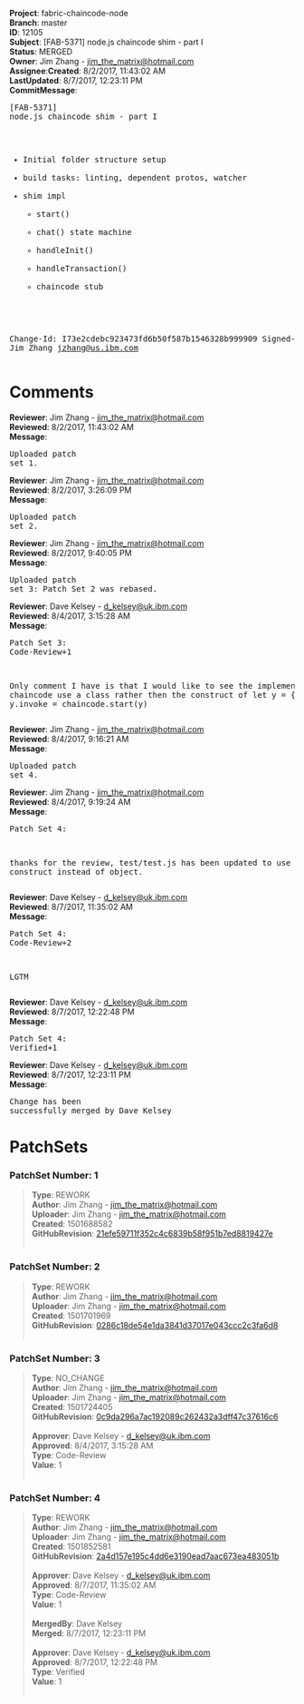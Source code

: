<strong>Project</strong>: fabric-chaincode-node</br><strong>Branch</strong>: master<br><strong>ID</strong>: 12105<br><strong>Subject</strong>: [FAB-5371] node.js chaincode shim - part I<br><strong>Status</strong>: MERGED<br><strong>Owner</strong>: Jim Zhang - jim_the_matrix@hotmail.com<br><strong>Assignee</strong>:<strong>Created</strong>: 8/2/2017, 11:43:02 AM<br><strong>LastUpdated</strong>: 8/7/2017, 12:23:11 PM<br><strong>CommitMessage</strong>:<br><pre>[FAB-5371] node.js chaincode shim - part I

- Initial folder structure setup
- build tasks: linting, dependent protos, watcher
- shim impl
  - start()
  - chat() state machine
  - handleInit()
  - handleTransaction()
  - chaincode stub

Change-Id: I73e2cdebc923473fd6b50f587b1546328b999909
Signed-off-by: Jim Zhang <jzhang@us.ibm.com>
</pre><h1>Comments</h1><strong>Reviewer</strong>: Jim Zhang - jim_the_matrix@hotmail.com<br><strong>Reviewed</strong>: 8/2/2017, 11:43:02 AM<br><strong>Message</strong>: <pre>Uploaded patch set 1.</pre><strong>Reviewer</strong>: Jim Zhang - jim_the_matrix@hotmail.com<br><strong>Reviewed</strong>: 8/2/2017, 3:26:09 PM<br><strong>Message</strong>: <pre>Uploaded patch set 2.</pre><strong>Reviewer</strong>: Jim Zhang - jim_the_matrix@hotmail.com<br><strong>Reviewed</strong>: 8/2/2017, 9:40:05 PM<br><strong>Message</strong>: <pre>Uploaded patch set 3: Patch Set 2 was rebased.</pre><strong>Reviewer</strong>: Dave Kelsey - d_kelsey@uk.ibm.com<br><strong>Reviewed</strong>: 8/4/2017, 3:15:28 AM<br><strong>Message</strong>: <pre>Patch Set 3: Code-Review+1

Only comment I have is that I would like to see the implementer of a chaincode use a class rather then the construct of
let y = {}
y.init =
y.invoke =
chaincode.start(y)</pre><strong>Reviewer</strong>: Jim Zhang - jim_the_matrix@hotmail.com<br><strong>Reviewed</strong>: 8/4/2017, 9:16:21 AM<br><strong>Message</strong>: <pre>Uploaded patch set 4.</pre><strong>Reviewer</strong>: Jim Zhang - jim_the_matrix@hotmail.com<br><strong>Reviewed</strong>: 8/4/2017, 9:19:24 AM<br><strong>Message</strong>: <pre>Patch Set 4:

thanks for the review, test/test.js has been updated to use the class construct instead of object.</pre><strong>Reviewer</strong>: Dave Kelsey - d_kelsey@uk.ibm.com<br><strong>Reviewed</strong>: 8/7/2017, 11:35:02 AM<br><strong>Message</strong>: <pre>Patch Set 4: Code-Review+2

LGTM</pre><strong>Reviewer</strong>: Dave Kelsey - d_kelsey@uk.ibm.com<br><strong>Reviewed</strong>: 8/7/2017, 12:22:48 PM<br><strong>Message</strong>: <pre>Patch Set 4: Verified+1</pre><strong>Reviewer</strong>: Dave Kelsey - d_kelsey@uk.ibm.com<br><strong>Reviewed</strong>: 8/7/2017, 12:23:11 PM<br><strong>Message</strong>: <pre>Change has been successfully merged by Dave Kelsey</pre><h1>PatchSets</h1><h3>PatchSet Number: 1</h3><blockquote><strong>Type</strong>: REWORK<br><strong>Author</strong>: Jim Zhang - jim_the_matrix@hotmail.com<br><strong>Uploader</strong>: Jim Zhang - jim_the_matrix@hotmail.com<br><strong>Created</strong>: 1501688582<br><strong>GitHubRevision</strong>: [21efe59711f352c4c6839b58f951b7ed8819427e](https://github.com/hyperledger/fabric-chaincode-node/commit/21efe59711f352c4c6839b58f951b7ed8819427e)<br><br></blockquote><h3>PatchSet Number: 2</h3><blockquote><strong>Type</strong>: REWORK<br><strong>Author</strong>: Jim Zhang - jim_the_matrix@hotmail.com<br><strong>Uploader</strong>: Jim Zhang - jim_the_matrix@hotmail.com<br><strong>Created</strong>: 1501701969<br><strong>GitHubRevision</strong>: [0286c18de54e1da3841d37017e043ccc2c3fa6d8](https://github.com/hyperledger/fabric-chaincode-node/commit/0286c18de54e1da3841d37017e043ccc2c3fa6d8)<br><br></blockquote><h3>PatchSet Number: 3</h3><blockquote><strong>Type</strong>: NO_CHANGE<br><strong>Author</strong>: Jim Zhang - jim_the_matrix@hotmail.com<br><strong>Uploader</strong>: Jim Zhang - jim_the_matrix@hotmail.com<br><strong>Created</strong>: 1501724405<br><strong>GitHubRevision</strong>: [0c9da296a7ac192089c262432a3dff47c37616c6](https://github.com/hyperledger/fabric-chaincode-node/commit/0c9da296a7ac192089c262432a3dff47c37616c6)<br><br><strong>Approver</strong>: Dave Kelsey - d_kelsey@uk.ibm.com<br><strong>Approved</strong>: 8/4/2017, 3:15:28 AM<br><strong>Type</strong>: Code-Review<br><strong>Value</strong>: 1<br><br></blockquote><h3>PatchSet Number: 4</h3><blockquote><strong>Type</strong>: REWORK<br><strong>Author</strong>: Jim Zhang - jim_the_matrix@hotmail.com<br><strong>Uploader</strong>: Jim Zhang - jim_the_matrix@hotmail.com<br><strong>Created</strong>: 1501852581<br><strong>GitHubRevision</strong>: [2a4d157e195c4dd6e3190ead7aac673ea483051b](https://github.com/hyperledger/fabric-chaincode-node/commit/2a4d157e195c4dd6e3190ead7aac673ea483051b)<br><br><strong>Approver</strong>: Dave Kelsey - d_kelsey@uk.ibm.com<br><strong>Approved</strong>: 8/7/2017, 11:35:02 AM<br><strong>Type</strong>: Code-Review<br><strong>Value</strong>: 1<br><br><strong>MergedBy</strong>: Dave Kelsey<br><strong>Merged</strong>: 8/7/2017, 12:23:11 PM<br><br><strong>Approver</strong>: Dave Kelsey - d_kelsey@uk.ibm.com<br><strong>Approved</strong>: 8/7/2017, 12:22:48 PM<br><strong>Type</strong>: Verified<br><strong>Value</strong>: 1<br><br></blockquote>